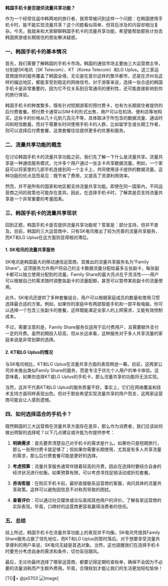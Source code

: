 **韩国手机卡是否提供流量共享功能？**

作为一个经常往返中韩两地的旅行者，我常常被问到这样一个问题：在韩国使用手机卡时，能不能实现流量共享？这个问题看似简单，但背后涉及的内容却相当复杂。今天，我就来和大家聊聊韩国手机卡的流量共享功能，希望能帮助那些计划去韩国旅游或长期居住的朋友解决疑惑。

### 一、韩国手机卡的基本情况

首先，我们需要了解韩国的手机卡市场。韩国的通信市场主要由三大运营商主导，分别是SK电讯（SK Telecom）、KT（Korea Telecom）和LG Uplus。这三家运营商提供的服务覆盖了韩国全境，无论是在首尔这样的繁华都市，还是在济州岛这样的偏远地区，都能享受到稳定的网络信号。对于游客来说，选择一张合适的韩国手机卡是非常重要的，因为它不仅关系到日常通讯的便利性，还可能直接影响到你的旅行体验。

韩国手机卡的种类繁多，既有针对短期游客的预付费卡，也有为长期居住者提供的后付费套餐。预付费卡通常以SIM卡的形式出售，用户可以在机场、便利店等地购买。这些卡的价格从几十元到几百元不等，具体取决于所包含的数据流量、通话时间和短信数量。而对于需要长时间使用手机卡的人群，比如留学生或长期工作者，则可以选择后付费套餐，这类套餐往往提供更多的优惠和服务。

### 二、流量共享功能的概念

在讨论韩国手机卡的流量共享功能之前，我们先了解一下什么是流量共享。流量共享是一种通信服务模式，允许多个用户通过一张主卡共享数据流量。例如，一个家庭可以将家里的几部手机连接到同一个主卡上，共同使用该卡提供的数据流量。这种功能的优点显而易见：既节省了费用，又提高了资源利用效率。

然而，并不是所有的国家和地区都支持流量共享功能。即使在同一国家内，不同运营商之间的政策也可能存在差异。因此，在选择手机卡时，了解其是否支持流量共享是一个非常重要的考量因素。

### 三、韩国手机卡的流量共享现状

回到正题，韩国手机卡是否提供流量共享功能呢？答案是：部分支持，但并不普及。目前，韩国的三大运营商中，只有SK电讯推出了较为完善的流量共享服务，而KT和LG Uplus在这方面则显得相对滞后。

#### 1. SK电讯的流量共享服务

SK电讯是韩国最大的移动通信运营商，其推出的流量共享服务名为“Family Share”。这项服务允许用户将自己的主卡数据流量分配给最多五张副卡，每张副卡都可以独立使用分配到的流量。Family Share的最大亮点在于灵活性——用户可以根据自己的需求随时调整各副卡的流量配额，甚至可以暂停某些副卡的流量使用。

此外，SK电讯还提供了多种套餐组合，用户可以根据家庭成员的数量和使用习惯选择最合适的方案。例如，如果你的家庭中有两部智能手机和一部平板电脑，你可以选择一个包含三张副卡的套餐，这样既能满足全家人的上网需求，又能有效控制成本。

不过，需要注意的是，Family Share服务仅适用于后付费用户，且需要额外支付一定的月费。虽然初期投入较高，但从长远来看，这种服务对于多人共享流量的家庭来说是非常划算的选择。

#### 2. KT和LG Uplus的情况

与SK电讯相比，KT和LG Uplus在流量共享方面的表现稍逊一筹。目前，这两家公司并未推出类似Family Share的服务，而是专注于优化个人用户的单卡体验。这意味着，如果你选择KT或LG Uplus的手机卡，那么流量共享的功能将无法实现。

当然，这并不代表KT和LG Uplus的服务质量不好。事实上，它们在网络覆盖和技术支持方面同样表现出色。但对于那些希望实现流量共享的用户而言，这两家运营商可能会让人感到遗憾。

### 四、如何选择适合的手机卡？

既然韩国的三大运营商在流量共享方面存在差异，那么作为消费者，我们应该如何做出明智的选择呢？以下几点建议或许能为你提供参考：

1. **明确需求**：首先要弄清楚自己对手机卡的需求是什么。如果你只是短期旅行，那么一张预付费卡就足够了；但如果你需要长期使用，尤其是有多人共享流量的需求，那么后付费套餐可能是更好的选择。

2. **考虑预算**：流量共享服务通常伴随着较高的月费，因此在选择时要结合自身的经济状况进行权衡。如果预算有限，可以考虑寻找促销活动或折扣套餐。

3. **咨询客服**：在购买手机卡前，最好直接联系运营商的客服，询问具体的流量共享政策。这样可以避免因信息不对称而导致的困扰。

4. **查看评价**：可以通过社交媒体或论坛查阅其他用户的评价，了解各家运营商的实际表现。毕竟，口碑好的运营商更容易赢得消费者的信任。

### 五、总结

综上所述，韩国手机卡在流量共享功能上的表现并不均衡。SK电讯凭借其Family Share服务占据了领先地位，而KT和LG Uplus则暂时落后。对于想要享受流量共享便利的用户来说，SK电讯无疑是首选对象。当然，这也提醒我们在选择手机卡时要充分考虑自身的需求和条件，切勿盲目跟风。

最后，无论你最终选择了哪家运营商，都要记得定期检查账单，确保不会因为不必要的流量消耗而产生额外费用。毕竟，合理规划才能让我们的生活更加轻松愉快！

[TG💪+ @jx0703 ![Image](https://github.com/user-attachments/assets/dbca1d08-cadb-493c-b0ec-ad6f7a83f270)]